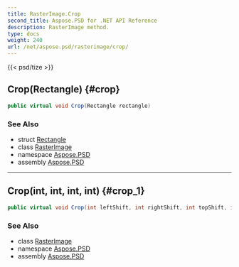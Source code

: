 ```yaml
---
title: RasterImage.Crop
second_title: Aspose.PSD for .NET API Reference
description: RasterImage method. 
type: docs
weight: 240
url: /net/aspose.psd/rasterimage/crop/
---
```

{{< psd/tize >}}
## Crop(Rectangle) {#crop}

```csharp
public virtual void Crop(Rectangle rectangle)
```

### See Also

* struct [Rectangle](../../rectangle/)
* class [RasterImage](../)
* namespace [Aspose.PSD](../../rasterimage/)
* assembly [Aspose.PSD](../../../)

---

## Crop(int, int, int, int) {#crop_1}

```csharp
public virtual void Crop(int leftShift, int rightShift, int topShift, int bottomShift)
```

### See Also

* class [RasterImage](../)
* namespace [Aspose.PSD](../../rasterimage/)
* assembly [Aspose.PSD](../../../)



